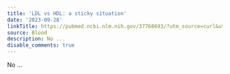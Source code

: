 ```yaml
---
title: 'LDL vs HDL: a sticky situation'
date: '2023-09-28'
linkTitle: https://pubmed.ncbi.nlm.nih.gov/37768693/?utm_source=curl&utm_medium=rss&utm_campaign=journals&utm_content=7603509&fc=None&ff=20230928180658&v=2.17.9.post6+86293ac
source: Blood
description: No ...
disable_comments: true
---
```

No ...